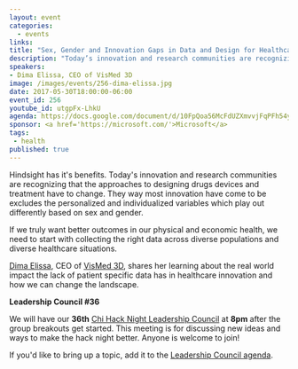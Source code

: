 ```yaml
---
layout: event
categories:
  - events
links:
title: "Sex, Gender and Innovation Gaps in Data and Design for Healthcare"
description: "Today’s innovation and research communities are recognizing that the approaches to designing drugs devices and treatment have to change. They way most innovation have come to be excludes the personalized and individualized variables which play out differently based on sex and gender.  Dima Elissa, CEO of VisMed 3D, shares her learning about the real world impact the lack of patient specific data has in healthcare innovation and how we can change the landscape."
speakers:
- Dima Elissa, CEO of VisMed 3D
image: /images/events/256-dima-elissa.jpg
date: 2017-05-30T18:00:00-06:00
event_id: 256
youtube_id: utgpFx-LhkU
agenda: https://docs.google.com/document/d/10FpQoa56McFdUZXmvvjFqPFh54yWEBKfJkf4RT20M4g/edit#
sponsor: <a href='https://microsoft.com/'>Microsoft</a>
tags:
 - health
published: true
---
```


Hindsight has it's benefits. Today's innovation and research communities are recognizing that the approaches to designing drugs devices and treatment have to change. They way most innovation have come to be excludes the personalized and individualized variables which play out differently based on sex and gender. 

If we truly want better outcomes in our physical and economic health, we need to start with collecting the right data across diverse populations and diverse healthcare situations.

[Dima Elissa](https://twitter.com/dimaelissa), CEO of [VisMed 3D](http://vismed3d.com/), shares her learning about the real world impact the lack of patient specific data has in healthcare innovation and how we can change the landscape. 

**Leadership Council #36**

We will have our **36th** [Chi Hack Night Leadership Council](http://chihacknight.org/leadership-council.html) at **8pm** after the group breakouts get started. This meeting is for discussing new ideas and ways to make the hack night better. Anyone is welcome to join! 

If you'd like to bring up a topic, add it to the [Leadership Council agenda](https://docs.google.com/document/d/1Bro_0M9ih2OR9y2JOCcQd3FxmIcojvIBQqWUhJT1zHY/edit#).